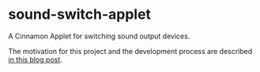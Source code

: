 # sound-switch-applet

A Cinnamon Applet for switching sound output devices.

The motivation for this project and the development process are described [in this blog post](https://benjuan26.com/blog/writing-a-simple-task-applet-for-cinnamon-desktop/).
